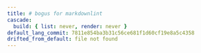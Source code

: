 ```yaml
---
title: # bogus for markdownlint
cascade:
  build: { list: never, render: never }
default_lang_commit: 7811e854ba3b31c56ce681f1d60cf19e8a5c4358
drifted_from_default: file not found
---
```

